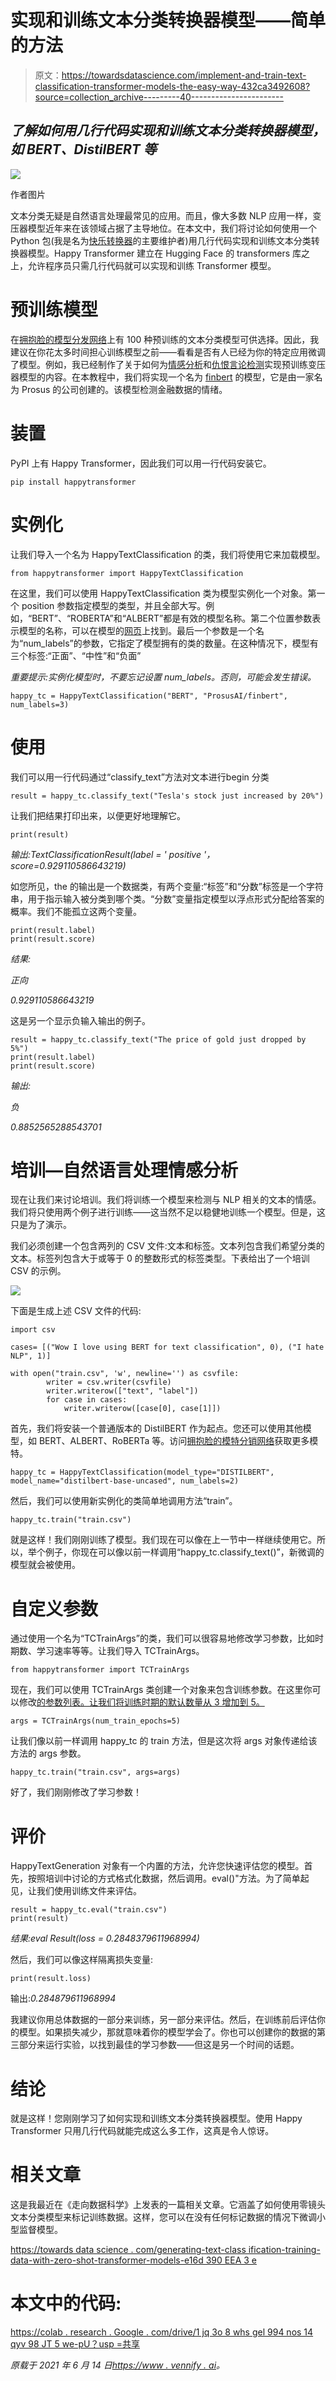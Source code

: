 # 实现和训练文本分类转换器模型——简单的方法

> 原文：<https://towardsdatascience.com/implement-and-train-text-classification-transformer-models-the-easy-way-432ca3492608?source=collection_archive---------40----------------------->

## *了解如何用几行代码实现和训练文本分类转换器模型，如 BERT、DistilBERT 等*

![](img/8dec81e5567244ba5390c55a7c14efab.png)

作者图片

文本分类无疑是自然语言处理最常见的应用。而且，像大多数 NLP 应用一样，变压器模型近年来在该领域占据了主导地位。在本文中，我们将讨论如何使用一个 Python 包(我是名为[快乐转换器](https://happytransformer.com/)的主要维护者)用几行代码实现和训练文本分类转换器模型。Happy Transformer 建立在 Hugging Face 的 transformers 库之上，允许程序员只需几行代码就可以实现和训练 Transformer 模型。

# 预训练模型

在[拥抱脸的模型分发网络](https://huggingface.co/models?pipeline_tag=text-classification)上有 100 种预训练的文本分类模型可供选择。因此，我建议在你花太多时间担心训练模型之前——看看是否有人已经为你的特定应用微调了模型。例如，我已经制作了关于如何为[情感分析](https://youtu.be/Ew72EAgM7FM)和[仇恨言论检测](https://youtu.be/jti2sPQYzeQ)实现预训练变压器模型的内容。在本教程中，我们将实现一个名为 [finbert](https://huggingface.co/ProsusAI/finbert) 的模型，它是由一家名为 Prosus 的公司创建的。该模型检测金融数据的情绪。

# 装置

PyPI 上有 Happy Transformer，因此我们可以用一行代码安装它。

```
pip install happytransformer
```

# 实例化

让我们导入一个名为 HappyTextClassification 的类，我们将使用它来加载模型。

```
from happytransformer import HappyTextClassification
```

在这里，我们可以使用 HappyTextClassification 类为模型实例化一个对象。第一个 position 参数指定模型的类型，并且全部大写。例如，“BERT”、“ROBERTA”和“ALBERT”都是有效的模型名称。第二个位置参数表示模型的名称，可以在模型的[网页](https://huggingface.co/ProsusAI/finbert)上找到。最后一个参数是一个名为“num_labels”的参数，它指定了模型拥有的类的数量。在这种情况下，模型有三个标签:“正面”、“中性”和“负面”

*重要提示:实例化模型时，不要忘记设置 num_labels。否则，可能会发生错误。*

```
happy_tc = HappyTextClassification("BERT", "ProsusAI/finbert", num_labels=3)
```

# 使用

我们可以用一行代码通过“classify_text”方法对文本进行‌begin 分类

```
result = happy_tc.classify_text("Tesla's stock just increased by 20%")
```

让我们把结果打印出来，以便更好地理解它。

```
print(result)
```

*输出:TextClassificationResult(label = ' positive '，score=0.929110586643219)*

如您所见，‌the 的输出是一个数据类，有两个变量:“标签”和“分数”标签是一个字符串，用于指示输入被分类到哪个类。“分数”变量指定模型以浮点形式分配给答案的概率。我们不能孤立这两个变量。

```
print(result.label) 
print(result.score)
```

*结果:*

*正向*

*0.929110586643219*

这是另一个显示负输入输出的例子。

```
result = happy_tc.classify_text("The price of gold just dropped by 5%") 
print(result.label)
print(result.score)
```

*输出:*

*负*

*0.8852565288543701*

# 培训—自然语言处理情感分析

现在让我们来讨论培训。我们将训练一个模型来检测与 NLP 相关的文本的情感。我们将只使用两个例子进行训练——这当然不足以稳健地训练一个模型。但是，这只是为了演示。

我们必须创建一个包含两列的 CSV 文件:文本和标签。文本列包含我们希望分类的文本。标签列包含大于或等于 0 的整数形式的标签类型。下表给出了一个培训 CSV 的示例。

![](img/280f1b23167353dfac4ba883ea4f4bab.png)

下面是生成上述 CSV 文件的代码:

```
import csv

cases= [("Wow I love using BERT for text classification", 0), ("I hate NLP", 1)]

with open("train.csv", 'w', newline='') as csvfile:
        writer = csv.writer(csvfile)
        writer.writerow(["text", "label"])
        for case in cases:
            writer.writerow([case[0], case[1]])
```

首先，我们将安装一个普通版本的 DistilBERT 作为起点。您还可以使用其他模型，如 BERT、ALBERT、RoBERTa 等。访问[拥抱脸的模特分销网络](https://huggingface.co/models)获取更多模特。

```
happy_tc = HappyTextClassification(model_type="DISTILBERT", model_name="distilbert-base-uncased", num_labels=2)
```

然后，我们可以使用新实例化的类简单地调用方法“train”。

```
happy_tc.train("train.csv")
```

就是这样！我们刚刚训练了模型。我们现在可以像在上一节中一样继续使用它。所以，举个例子，你现在可以像以前一样调用“happy_tc.classify_text()”，新微调的模型就会被使用。

# 自定义参数

通过使用一个名为“TCTrainArgs”的类，我们可以很容易地修改学习参数，比如时期数、学习速率等等。让我们导入 TCTrainArgs。

```
from happytransformer import TCTrainArgs
```

现在，我们可以使用 TCTrainArgs 类创建一个对象来包含训练参数。在这里你可以修改[的参数列表。让我们将训练时期的默认数量从 3 增加到 5。](https://happytransformer.com/text-classification/finetuning/)

```
args = TCTrainArgs(num_train_epochs=5)
```

让我们像以前一样调用 happy_tc 的 train 方法，但是这次将 args 对象传递给该方法的 args 参数。

```
happy_tc.train("train.csv", args=args)
```

好了，我们刚刚修改了学习参数！

# 评价

HappyTextGeneration 对象有一个内置的方法，允许您快速评估您的模型。首先，按照培训中讨论的方式格式化数据，然后调用。eval()"方法。为了简单起见，让我们使用训练文件来评估。

```
result = happy_tc.eval("train.csv") 
print(result)
```

*结果:eval Result(loss = 0.2848379611968994)*

然后，我们可以像这样隔离损失变量:

```
print(result.loss)
```

输出:*0.284879611968994*

我建议你用总体数据的一部分来训练，另一部分来评估。然后，在训练前后评估你的模型。如果损失减少，那就意味着你的模型学会了。你也可以创建你的数据的第三部分来运行实验，以找到最佳的学习参数——但这是另一个时间的话题。

# 结论

就是这样！您刚刚学习了如何实现和训练文本分类转换器模型。使用 Happy Transformer 只用几行代码就能完成这么多工作，这真是令人惊讶。

# 相关文章

这是我最近在《走向数据科学》上发表的一篇相关文章。它涵盖了如何使用零镜头文本分类模型来标记训练数据。这样，您可以在没有任何标记数据的情况下微调小型监督模型。

[https://towards data science . com/generating-text-class ification-training-data-with-zero-shot-transformer-models-e16d 390 EEA 3 e](/generating-text-classification-training-data-with-zero-shot-transformer-models-e16d390eea3e)

# 本文中的代码:

[https://colab . research . Google . com/drive/1 jq 3o 8 whs gel 994 nos 14 qyv 98 JT 5 we-pU？usp =共享](https://colab.research.google.com/drive/1Jq3o8whsgEL994noS14qyv98jt5We-pU?usp=sharing)

*原载于 2021 年 6 月 14 日*[*https://www . vennify . ai*](https://www.vennify.ai/train-text-classification-transformers/)*。*